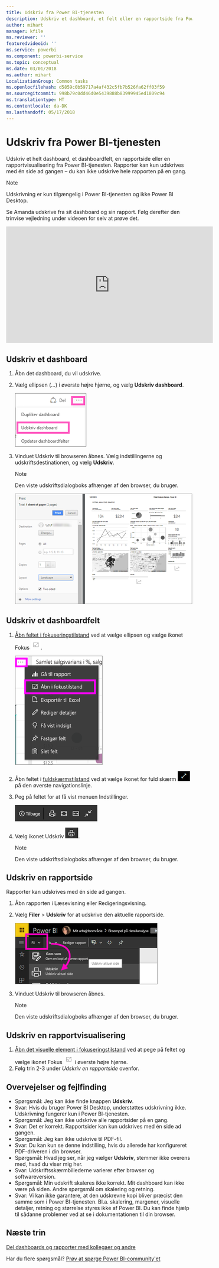 ```yaml
---
title: Udskriv fra Power BI-tjenesten
description: Udskriv et dashboard, et felt eller en rapportside fra Power BI.
author: mihart
manager: kfile
ms.reviewer: ''
featuredvideoid: ''
ms.service: powerbi
ms.component: powerbi-service
ms.topic: conceptual
ms.date: 03/01/2018
ms.author: mihart
LocalizationGroup: Common tasks
ms.openlocfilehash: d5859c0b59717a4af432c5fb7b526fa62ff03f59
ms.sourcegitcommit: 998b79c0dd46d0e5439888b83999945ed1809c94
ms.translationtype: HT
ms.contentlocale: da-DK
ms.lasthandoff: 05/17/2018
---
```

# <a name="printing-from-power-bi-service"></a>Udskriv fra Power BI-tjenesten
Udskriv et helt dashboard, et dashboardfelt, en rapportside eller en rapportvisualisering fra Power BI-tjenesten. Rapporter kan kun udskrives med én side ad gangen – du kan ikke udskrive hele rapporten på en gang.

> [!NOTE]
> Udskrivning er kun tilgængelig i Power BI-tjenesten og ikke Power BI Desktop.
> 
> 

Se Amanda udskrive fra sit dashboard og sin rapport. Følg derefter den trinvise vejledning under videoen for selv at prøve det.

<iframe width="560" height="315" src="https://www.youtube.com/embed/jtlLGRKBvXY" frameborder="0" allowfullscreen></iframe>

## <a name="print-a-dashboard"></a>Udskriv et dashboard
1. Åbn det dashboard, du vil udskrive.
2. Vælg ellipsen (...) i øverste højre hjørne, og vælg **Udskriv dashboard**.
   
    ![Udskrivningsindstilling for dashboard](media/service-print/pbi_print_dash_ellipses.png)
3. Vinduet Udskriv til browseren åbnes. Vælg indstillingerne og udskriftsdestinationen, og vælg **Udskriv**.
   
   > [!NOTE]
   > Den viste udskriftsdialogboks afhænger af den browser, du bruger.
   > 
   
    ![dialogboksen udskriv](media/service-print/pbi_print_dash_new2.png)

## <a name="print-a-dashboard-tile"></a>Udskriv et dashboardfelt
1. [Åbn feltet i fokuseringstilstand](service-focus-mode.md) ved at vælge ellipsen og vælge ikonet Fokus ![fokusikon](media/service-print/power-bi-focus-icon.png).
   
    ![ellipsemenu](media/service-print/menu-options.png)
2. Åbn feltet i [fuldskærmstilstand](service-fullscreen-mode.md) ved at vælge ikonet for fuld skærm ![fuldskærmsikon](media/service-print/power-bi-full-screen-icon.png) på den øverste navigationslinje.
3. Peg på feltet for at få vist menuen Indstillinger.
   
    ![menu med indstillinger for fuld skærm](media/service-print/menu-options-new.png)
4. Vælg ikonet Udskriv ![udskrivningsikon](media/service-print/print-icon.png).     
   
   > [!NOTE]
   > Den viste udskriftsdialogboks afhænger af den browser, du bruger.
   > 
   > 

## <a name="print-a-report-page"></a>Udskriv en rapportside
Rapporter kan udskrives med én side ad gangen.

1. Åbn rapporten i Læsevisning eller Redigeringsvisning.
2. Vælg **Filer** > **Udskriv** for at udskrive den aktuelle rapportside.
   
    ![Power BI-filmenu](media/service-print/power-bi-print.png)
3. Vinduet Udskriv til browseren åbnes.
   
   > [!NOTE]
   > Den viste udskriftsdialogboks afhænger af den browser, du bruger.
   > 
   > 

## <a name="print-a-report-visual"></a>Udskriv en rapportvisualisering
1. [Åbn det visuelle element i fokuseringstilstand](service-focus-mode.md) ved at pege på feltet og vælge ikonet Fokus ![Fokusikon](media/service-print/power-bi-focus-icon.png) i øverste højre hjørne.
2. Følg trin 2-3 under *Udskriv en rapportside* ovenfor.

## <a name="considerations-and-troubleshooting"></a>Overvejelser og fejlfinding
* Spørgsmål: Jeg kan ikke finde knappen **Udskriv**.    
* Svar: Hvis du bruger Power BI Desktop, understøttes udskrivning ikke.  Udskrivning fungerer kun i Power BI-tjenesten.
* Spørgsmål: Jeg kan ikke udskrive alle rapportsider på en gang.    
* Svar: Det er korrekt. Rapportsider kan kun udskrives med én side ad gangen.
* Spørgsmål: Jeg kan ikke udskrive til PDF-fil.    
* Svar: Du kan kun se denne indstilling, hvis du allerede har konfigureret PDF-driveren i din browser.    
* Spørgsmål: Hvad jeg ser, når jeg vælger **Udskriv**, stemmer ikke overens med, hvad du viser mig her.    
* Svar: Udskriftsskærmbillederne varierer efter browser og softwareversion.
* Spørgsmål: Min udskrift skaleres ikke korrekt.  Mit dashboard kan ikke være på siden. Andre spørgsmål om skalering og retning.    
* Svar: Vi kan ikke garantere, at den udskrevne kopi bliver præcist den samme som i Power BI-tjenesten. Bl.a. skalering, margener, visuelle detaljer, retning og størrelse styres ikke af Power BI. Du kan finde hjælp til sådanne problemer ved at se i dokumentationen til din browser.      

## <a name="next-steps"></a>Næste trin
[Del dashboards og rapporter med kollegaer og andre](service-share-dashboards.md)

Har du flere spørgsmål? [Prøv at spørge Power BI-community'et](http://community.powerbi.com/)

